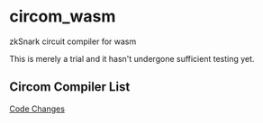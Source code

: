 # circom_wasm
zkSnark circuit compiler for wasm 

This is merely a trial and it hasn't undergone sufficient testing yet.

## Circom Compiler List
[Code Changes](https://github.com/ioedeveloper/circom/tree/v2.1.5_wasm)
